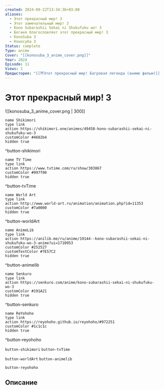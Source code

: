 ```yaml
---
created: 2024-09-22T13:34:36+03:00
aliases:
  - Этот прекрасный мир! 3
  - Этот замечательный мир! 3
  - Kono Subarashii Sekai ni Shukufuku wo! 3
  - Богиня благословляет этот прекрасный мир! 3
  - KonoSuba 3
  - Коносуба 3
Status: complete
Type: anime
Cover: "[[konosuba_3_anime_cover.png]]"
Year: 2024
Episode: 11
Views: 1
Предыстория: "[[⛩️Этот прекрасный мир! Багровая легенда (аниме фильм)]]"
---
```


# Этот прекрасный мир! 3

![[konosuba_3_anime_cover.png | 300]]

```button
name Shikimori
type link
action https://shikimori.one/animes/49458-kono-subarashii-sekai-ni-shukufuku-wo-3
customColor #4682b4
hidden true
```
^button-shikimori

```button
name TV Time
type link
action https://www.tvtime.com/ru/show/303867
customColor #997f00
hidden true
```
^button-tvTime

```button
name World Art
type link
action http://www.world-art.ru/animation/animation.php?id=11353
customColor #7a0000
hidden true
```
^button-worldArt

```button
name AnimeLib
type link
action https://anilib.me/ru/anime/19144--kono-subarashii-sekai-ni-shukufuku-wo-3-anime?ui=1710953
customColor #252527
customTextColor #7E57C2
hidden true
```
^button-animelib

```button
name Senkuro
type link
action https://senkuro.com/anime/kono-subarashii-sekai-ni-shukufuku-wo-3
customColor #191A21
hidden true
```
^button-senkuro

```button
name ReYohoho
type link
action https://reyohoho.github.io/reyohoho/#972251
customColor #1c1c1c
hidden true
```
^button-reyohoho



`button-shikimori` `button-tvTime`

`button-worldArt` `button-animelib`

`button-reyohoho`

## Описание


